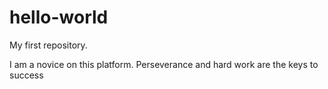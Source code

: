# hello-world

My first repository.


I am a novice on this platform. Perseverance and hard work are the keys to success
